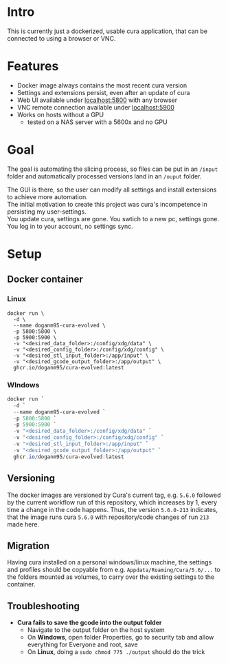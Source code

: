 # Intro

This is currently just a dockerized, usable cura application, that can be connected to using a browser or VNC.

# Features

- Docker image always contains the most recent cura version
- Settings and extensions persist, even after an update of cura
- Web UI available under [localhost:5800](http://localhost:5800) with any browser
- VNC remote connection available under [localhost:5900](http://localhost:5900)
- Works on hosts without a GPU
  - tested on a NAS server with a 5600x and no GPU

# Goal

The goal is automating the slicing process, so files can be put in an `/input` folder and automatically processed versions land in an `/ouput` folder.

The GUI is there, so the user can modify all settings and install extensions to achieve more automation.  
The initial motivation to create this project was cura's incompetence in persisting my user-settings.  
You update cura, settings are gone. You swtich to a new pc, settings gone. You log in to your account, no settings sync.  

# Setup

## Docker container

### Linux

```shell
docker run \ 
  -d \
  --name doganm95-cura-evolved \
  -p 5800:5800 \
  -p 5900:5900 \
  -v "<desired_data_folder>:/config/xdg/data" \
  -v "<desired_config_folder>:/config/xdg/config" \
  -v "<desired_stl_input_folder>:/app/input" \
  -v "<desired_gcode_output_folder>:/app/output" \
  ghcr.io/doganm95/cura-evolved:latest
```
### WIndows

```powershell
docker run `
  -d `
  --name doganm95-cura-evolved `
  -p 5800:5800 `
  -p 5900:5900 `
  -v "<desired_data_folder>:/config/xdg/data" `
  -v "<desired_config_folder>:/config/xdg/config" `
  -v "<desired_stl_input_folder>:/app/input" `
  -v "<desired_gcode_output_folder>:/app/output" `
  ghcr.io/doganm95/cura-evolved:latest
```

## Versioning

The docker images are versioned by Cura's current tag, e.g. `5.6.0` followed by the current workflow run of this repository, which increases by 1, every time a change in the code happens.
Thus, the version `5.6.0-213` indicates, that the image runs cura `5.6.0` with repository/code changes of run `213` made here.

## Migration

Having cura installed on a personal windows/linux machine, the settings and profiles should be copyable from e.g. `Appdata/Roaming/Cura/5.6/...` to the folders mounted as volumes, to carry over the existing settings to the container.

## Troubleshooting
- **Cura fails to save the gcode into the output folder**
  - Navigate to the output folder on the host system
  - On **Windows**, open folder Properties, go to security tab and allow everything for Everyone and root, save
  - On **Linux**, doing a `sudo chmod 775 ./output` should do the trick
